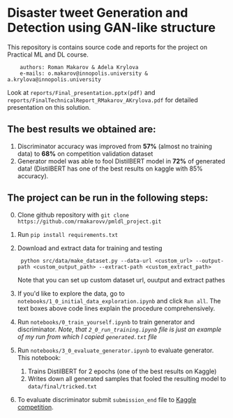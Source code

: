 # Disaster tweet Generation and Detection using GAN-like structure
This repository is contains source code and reports for the project on Practical ML and DL course.

        authors: Roman Makarov & Adela Krylova
        e-mails: o.makarov@innopolis.university & a.krylova@innopolis.university

Look at `reports/Final_presentation.pptx(pdf)` and `reports/FinalTechnicalReport_RMakarov_AKrylova.pdf` for detailed presentation on this solution.

## The best results we obtained are:
1. Discriminator accuracy was improved from **57%** (almost no training data) to **68%** on competition validation dataset
2. Generator model was able to fool DistilBERT model in **72%** of generated data! (DistilBERT has one of the best results on kaggle with 85% accuracy).

## The project can be run in the following steps:

0. Clone github repository with `git clone https://github.com/rmakarovv/pmldl_project.git`
1. Run `pip install requirements.txt`
2. Download and extract data for training and testing

        python src/data/make_dataset.py --data-url <custom_url> --output-path <custom_output_path> --extract-path <custom_extract_path>

    Note that you can set up custom dataset url, ouutput and extract pathes 

3. If you'd like to explore the data, go to `notebooks/1_0_initial_data_exploration.ipynb` and click `Run all`. The text boxes above code lines explain the procedure comprehensively.
4. Run `notebooks/0_train_yourself.ipynb` to train generator and discriminator. *Note, that `2_0_run_training.ipynb` file is just an example of my run from which I copied `generated.txt` file*
5. Run `notebooks/3_0_evaluate_generator.ipynb` to evaluate generator. This notebook:
    1) Trains DistilBERT for 2 epochs (one of the best results on Kaggle)
    2) Writes down all generated samples that fooled the resulting model to `data/final/tricked.txt` 
6. To evaluate discriminator submit `submission_end` file to [Kaggle competition](https://www.kaggle.com/competitions/nlp-getting-started).